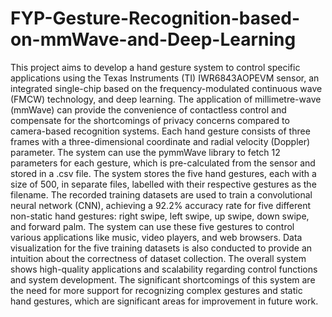 ﻿# FYP-Gesture-Recognition-based-on-mmWave-and-Deep-Learning
This project aims to develop a hand gesture system to control specific applications
using the Texas Instruments (TI) IWR6843AOPEVM sensor, an integrated
single-chip based on the frequency-modulated continuous wave (FMCW) technology,
and deep learning. The application of millimetre-wave (mmWave) can
provide the convenience of contactless control and compensate for the shortcomings
of privacy concerns compared to camera-based recognition systems. Each
hand gesture consists of three frames with a three-dimensional coordinate and radial
velocity (Doppler) parameter. The system can use the pymmWave library to
fetch 12 parameters for each gesture, which is pre-calculated from the sensor and
stored in a .csv file. The system stores the five hand gestures, each with a size
of 500, in separate files, labelled with their respective gestures as the filename.
The recorded training datasets are used to train a convolutional neural network
(CNN), achieving a 92.2% accuracy rate for five different non-static hand gestures:
right swipe, left swipe, up swipe, down swipe, and forward palm. The system can
use these five gestures to control various applications like music, video players, and
web browsers. Data visualization for the five training datasets is also conducted
to provide an intuition about the correctness of dataset collection. The overall
system shows high-quality applications and scalability regarding control functions
and system development. The significant shortcomings of this system are the need
for more support for recognizing complex gestures and static hand gestures, which
are significant areas for improvement in future work.
